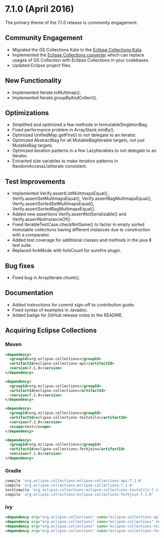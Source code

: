 7.1.0 (April 2016)
==================

The primary theme of the 7.1.0 release is community engagement.

Community Engagement
--------------------

* Migrated the GS Collections Kata to the [Eclipse Collections Kata](https://github.com/eclipse/eclipse-collections-kata).
* Implemented the [Eclipse Collections converter](https://github.com/eclipse/gsc-ec-converter) which can replace usages of GS Collection with Eclipse Collections in your codebases.
* Updated Eclipse project files.

New Functionality
-----------------

* Implemented Iterate.toMultimap().
* Implemented Iterate.groupByAndCollect().

Optimizations
-------------

* Simplified and optimized a few methods in ImmutableSingletonBag.
* Fixed performance problem in ArrayStack.minBy().
* Optimized UnifiedMap.getFirst() to not delegate to an iterator.
* Optimized AbstractBag for all MutableBagIterable targets, not just MutableBag targets.
* Optimized iteration patterns in a few LazyIterables to not delegate to an Iterator.
* Extracted size variables to make iteration patterns in RandomAccessListIterate consistent.

Test Improvements
-----------------

* Implemented Verify.assertListMultimapsEqual(), Verify.assertSetMultimapsEqual(), Verify.assertBagMultimapsEqual(), Verify.assertSortedSetMultimapsEqual(), Verify.assertSortedBagMultimapsEqual().
* Added new assertions Verify.assertNotSerializable() and Verify.assertNotInstanceOf().
* Fixed IterableTestCase.checkNotSame() to factor in empty sorted immutable collections having different instances due to construction with a comparator.
* Added test coverage for additional classes and methods in the java 8 test suite.
* Replaced forkMode with forkCount for surefire plugin.

Bug fixes
---------

* Fixed bug in ArrayIterate.chunk().

Documentation
-------------

* Added instructions for commit sign-off to contribution guide.
* Fixed syntax of examples in Javadoc.
* Added badge for GitHub release notes to the README.

Acquiring Eclipse Collections
-----------------------------

### Maven

```xml
<dependency>
  <groupId>org.eclipse.collections</groupId>
  <artifactId>eclipse-collections-api</artifactId>
  <version>7.1.0</version>
</dependency>

<dependency>
  <groupId>org.eclipse.collections</groupId>
  <artifactId>eclipse-collections</artifactId>
  <version>7.1.0</version>
</dependency>

<dependency>
  <groupId>org.eclipse.collections</groupId>
  <artifactId>eclipse-collections-testutils</artifactId>
  <version>7.1.0</version>
  <scope>test</scope>
</dependency>

<dependency>
  <groupId>org.eclipse.collections</groupId>
  <artifactId>eclipse-collections-forkjoin</artifactId>
  <version>7.1.0</version>
</dependency>
```

### Gradle

```groovy
compile 'org.eclipse.collections:eclipse-collections-api:7.1.0'
compile 'org.eclipse.collections:eclipse-collections:7.1.0'
testCompile 'org.eclipse.collections:eclipse-collections-testutils:7.1.0'
compile 'org.eclipse.collections:eclipse-collections-forkjoin:7.1.0'
```

### Ivy

```xml
<dependency org="org.eclipse.collections" name="eclipse-collections-api" rev="7.1.0" />
<dependency org="org.eclipse.collections" name="eclipse-collections" rev="7.1.0" />
<dependency org="org.eclipse.collections" name="eclipse-collections-testutils" rev="7.1.0" />
<dependency org="org.eclipse.collections" name="eclipse-collections-forkjoin" rev="7.1.0"/>
```

